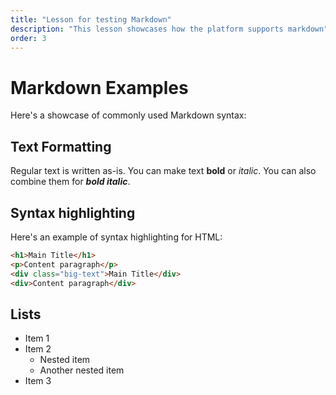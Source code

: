 ```yaml
---
title: "Lesson for testing Markdown"
description: "This lesson showcases how the platform supports markdown"
order: 3
---
```


# Markdown Examples

Here's a showcase of commonly used Markdown syntax:

## Text Formatting

Regular text is written as-is. You can make text **bold** or _italic_. You can also combine them for **_bold italic_**.

## Syntax highlighting

Here's an example of syntax highlighting for HTML:

```html
<h1>Main Title</h1>
<p>Content paragraph</p>
<div class="big-text">Main Title</div>
<div>Content paragraph</div>
```

## Lists

- Item 1
- Item 2
    - Nested item
    - Another nested item
- Item 3
